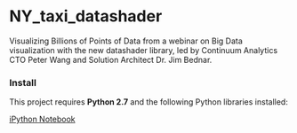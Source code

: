 # NY_taxi_datashader
Visualizing Billions of Points of Data from a webinar on Big Data visualization with the new datashader library, led by Continuum Analytics CTO Peter Wang and Solution Architect Dr. Jim Bednar.

### Install

This project requires **Python 2.7** and the following Python libraries installed:

[iPython Notebook](http://ipython.org/notebook.html)

